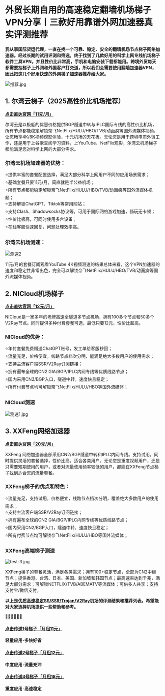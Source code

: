 # 外贸长期自用的高速稳定翻墙机场梯子VPN分享丨三款好用靠谱外网加速器真实评测推荐
**我从事国际货运代理，一直在找一个可靠、稳定、安全的翻墙机场节点梯子网络加速器。经过长期的试用评测和筛选，终于找到了几款好用的科学上网专线机场梯子软件工具VPN，并且性价比非常高，手机和电脑安装下载都能用。跨境外贸每天都需要挂梯子上外网和外国客户打交道，所以我们会需要使用翻墙加速器VPN，因此把这几个[好用快速的外网梯子加速器](https://github.com/VPN-Best/TOP5)推荐给大家。**  

![推荐.jpg](https://s2.loli.net/2023/10/21/9MJ6jEblcLRWTyk.jpg)

## 1. 尔湾云梯子（2025高性价比机场推荐）

[**点击直达官网「11元/月」**](https://go.1vpn.cc/ewan)  


尔湾云是以极低的优惠价格提供BGP隧道中转与IPLC国际专线的高性价比机场，所有节点都能稳定解锁奈飞NetFlix/HULU/HBO/TVB/动画疯等国外流媒体视频，让您畅享4K/8K视频观影体验，十元机场的天花板。无论您是用于跨境电商外贸工作，还是用于上谷歌查阅学习资料，上YouTube、NetFlix观影，尔湾云机场梯子都能满足您对科学上网的大部分需求。

### 尔湾云机场加速器的优势：

⭐提供丰富的套餐配置选择，满足大部分科学上网用户不同的应用场景需求；  
⭐基础套餐只要11元/月，简直就是半公益机场；  
⭐所有节点都能稳定解锁奈飞NetFlix/HULU/HBO/TVB/动画疯等国外流媒体视频；  
⭐支持解锁ChatGPT、Tiktok等常用网站；  
⭐支持Clash、Shadowsocks协议等，可用于国际网络游戏加速，畅玩无卡顿；  
⭐性价比极高，可同时使用多台设备；  
⭐在线客服快速回复，问题处理效率高。  

### 尔湾云机场测速：   

![测速2](https://github.com/VPN-Best/VPN-China/assets/148308996/57e23164-03c9-42fc-9dfd-111eb39a33bb)


11元/月的套餐订阅观看YouTube 4K视频测速的结果总体来看，这个VPN加速器的速度和稳定性非常出色，完全可以解锁奈飞NetFlix/HULU/HBO/TVB/动画疯等国外流媒体视频。

## 2. NICloud机场梯子
[**点击直达官网「12元/月」**](https://go.1vpn.cc/nisi)

NICloud是一家多年的老牌高速全隧道多节点机场，拥有100多个节点和50多个V2Ray节点。同时提供多种付费套餐可选，最低只要12元，性价比超高。

### NICloud的优势：  
⭐年付套餐免费赠送ChatGPT账号，发工单给客服秒回；  
⭐流量充足，价格便宜，线路节点档次分明，能满足绝大多数用户的使用需求；  
⭐支持主流客户端SSR/V2Ray订阅链接；  
⭐拥有遍布全球的CN2 GIA/BGP/IPLC内网专线等优质线路节点；  
⭐国内采用CN2/BGP入口，隧道中转，速度快且稳定；  
⭐所有付费节点均可解锁奈飞NetFlix/HULU/HBO等国外流媒体；  

### NICloud测速  
![测速1.jpg](https://s2.loli.net/2023/10/21/9Ns7FvAWziDhErT.jpg)

## **3. XXFeng网络加速器**
[**点击直达官网「20元/月」**](https://go.1vpn.cc/xxfeng)   

XXFeng 网络加速器全部采用CN2/BGP隧道中转和IPLC内网专线。支持试用，同时提供灵活的套餐选择，性价比高，适合各类用户。无论您是重度视频用户，还是只需要短期使用的用户，或者对流量使用频率较低的用户，都能在XXFeng节点梯子找到适合您的流量套餐。

### XXFeng梯子的优点和特色：  
⭐流量充足，支持试用，价格便宜，线路节点档次分明，覆盖绝大多数用户的使用需求；  
⭐支持主流客户端SSR/V2Ray订阅链接；  
⭐拥有遍布全球的CN2 GIA/BGP/IPLC内网专线等优质线路节点；  
⭐国内采用CN2/BGP入口，隧道中转，速度快且稳定；  
⭐所有付费节点均可解锁奈飞NetFlix/HULU/HBO等国外流媒体；  

### XXFeng高端梯子测速  
![test-3.jpg](https://s2.loli.net/2023/10/23/MnRgu9qdSD5UvJA.jpg)

XXFeng梯子的套餐灵活，满足各类需求；拥有100+稳定节点，全部为CN2中继节点；提供香港、台湾、日本、美国、新加坡和韩国节点；最高速率达到千兆，满足大部分需求；可解锁NETFLIX/TVB/ABEMATV等流媒体；可供多人共享；支持支付宝/微信支付。

**以上是[优质高速稳定SS/SSR/Trojan/V2Ray机场](https://github.com/Tecnono/Best-VPN-01/issues/4)的评测结果和推荐列表。希望能对大家选择机场提供一些帮助和参考。**

🌈🌈🌈🌈🌈🌈  
#### [点击传送1号梯子「月租11元」](https://go.1vpn.cc/ewan)
**轻量应用-多快好省**

#### [点击传送2号梯子「月租12元」](https://go.1vpn.cc/nisi)
**中度应用-流量充沛**

#### [点击传送3号梯子「月租18元」](https://go.1vpn.cc/suyu)
**重度应用-高速稳定**



